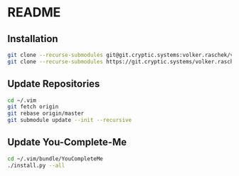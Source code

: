 # README

## Installation

```bash
git clone --recurse-submodules git@git.cryptic.systems:volker.raschek/vim.git ~/.vim
git clone --recurse-submodules https://git.cryptic.systems/volker.raschek/vim.git ~/.vim
```

## Update Repositories
```bash
cd ~/.vim
git fetch origin
git rebase origin/master
git submodule update --init --recursive
```

## Update You-Complete-Me
```bash
cd ~/.vim/bundle/YouCompleteMe
./install.py --all
```
